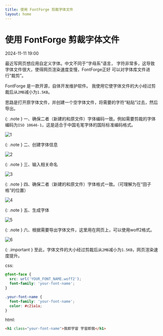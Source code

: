 ```yaml
---
title: 使用 FontForge 剪裁字体文件
layout: home
---
```


# 使用 FontForge 剪裁字体文件

2024-11-11 19:00

最近写网页想应用自定义字体。中文不同于“字母系”语言，
字符非常多，这导致字体文件很大，使得网页渲染速度变慢，FontForge正好
可以对字体库文件进行“裁剪”。

FontForge 是一款开源，自体开发维护软件。
我使用它使字体文件的大小经过剪裁后从`2MB`减小为`1.5KB`。

思路是打开原字体文件，并创建一个空字体文件，将需要的字符“粘贴”过去，然后导出。

{: .note }
一、确保二者（新建的和原文件）字体编码一致。例如需要剪裁的字体编码为`ISO 10646-1`，这是适合于中国毛笔字体的国际标准编码格式。

![1](assets/images/2024-11-11/1.png)

{: .note }
二、创建字体信息

![2](assets/images/2024-11-11/2.png)

{: .note }
三、输入相关命名

![3](assets/images/2024-11-11/3.png)

{: .note }
四、确保二者（新建的和原文件）字体格式一致。（可理解为在“田子格”的位置）

![4](assets/images/2024-11-11/4.png)

{: .note }
五、生成字体

![5](assets/images/2024-11-11/5.png)

{: .note }
六、根据需要导出字体文件，这里用在网页上，可以使用woff2格式。

![6](assets/images/2024-11-11/6.png)

{: .important }
至此，字体文件的大小经过剪裁后从`2MB`减小为`1.5KB`，网页渲染速度提升。

css:
```css
@font-face {
  src: url('YOUR_FONT_NAME.woff2');
  font-family: 'your-font-name';
}

.your-font-name {
  font-family: 'your-font-name';
  color: #c21a1a;
}
```

html:
```html
<h1 class="your-font-name">我即宇宙 宇宙即我</h1>
```